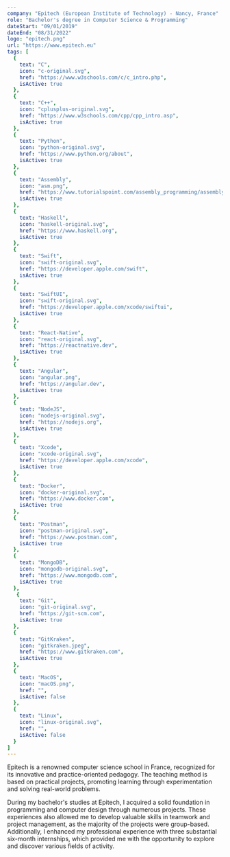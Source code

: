 ```yaml
---
company: "Epitech (European Institute of Technology) - Nancy, France"
role: "Bachelor's degree in Computer Science & Programming"
dateStart: "09/01/2019"
dateEnd: "08/31/2022"
logo: "epitech.png"
url: "https://www.epitech.eu"
tags: [
  { 
    text: "C", 
    icon: "c-original.svg", 
    href: "https://www.w3schools.com/c/c_intro.php",
    isActive: true
  },
  { 
    text: "C++", 
    icon: "cplusplus-original.svg", 
    href: "https://www.w3schools.com/cpp/cpp_intro.asp",
    isActive: true
  },
  { 
    text: "Python", 
    icon: "python-original.svg",
    href: "https://www.python.org/about",
    isActive: true
  },
  { 
    text: "Assembly", 
    icon: "asm.png", 
    href: "https://www.tutorialspoint.com/assembly_programming/assembly_introduction.htm",
    isActive: true
  },
  { 
    text: "Haskell", 
    icon: "haskell-original.svg", 
    href: "https://www.haskell.org",
    isActive: true
  },
  { 
    text: "Swift", 
    icon: "swift-original.svg", 
    href: "https://developer.apple.com/swift",
    isActive: true
  },
  { 
    text: "SwiftUI", 
    icon: "swift-original.svg", 
    href: "https://developer.apple.com/xcode/swiftui",
    isActive: true
  },
  { 
    text: "React-Native", 
    icon: "react-original.svg", 
    href: "https://reactnative.dev",
    isActive: true
  },
  { 
    text: "Angular", 
    icon: "angular.png", 
    href: "https://angular.dev",
    isActive: true
  },
  { 
    text: "NodeJS", 
    icon: "nodejs-original.svg", 
    href: "https://nodejs.org",
    isActive: true
  },
  { 
    text: "Xcode", 
    icon: "xcode-original.svg", 
    href: "https://developer.apple.com/xcode",
    isActive: true
  },
  { 
    text: "Docker", 
    icon: "docker-original.svg", 
    href: "https://www.docker.com",
    isActive: true
  },
  { 
    text: "Postman", 
    icon: "postman-original.svg", 
    href: "https://www.postman.com",
    isActive: true
  },
  { 
    text: "MongoDB", 
    icon: "mongodb-original.svg", 
    href: "https://www.mongodb.com",
    isActive: true
  },
   { 
    text: "Git", 
    icon: "git-original.svg", 
    href: "https://git-scm.com",
    isActive: true
  },
  { 
    text: "GitKraken", 
    icon: "gitkraken.jpeg", 
    href: "https://www.gitkraken.com",
    isActive: true
  },
  { 
    text: "MacOS", 
    icon: "macOS.png", 
    href: "",
    isActive: false
  },
  { 
    text: "Linux", 
    icon: "linux-original.svg", 
    href: "",
    isActive: false
  }
]
---
```


Epitech is a renowned computer science school in France, recognized for its innovative and practice-oriented pedagogy. The teaching method is based on practical projects, promoting learning through experimentation and solving real-world problems.

During my bachelor's studies at Epitech, I acquired a solid foundation in programming and computer design through numerous projects. These experiences also allowed me to develop valuable skills in teamwork and project management, as the majority of the projects were group-based. Additionally, I enhanced my professional experience with three substantial six-month internships, which provided me with the opportunity to explore and discover various fields of activity.